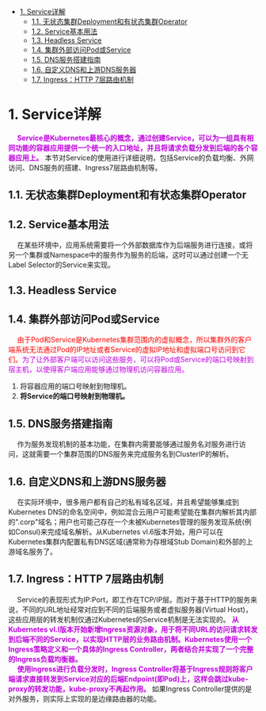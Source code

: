 



<!-- TOC -->

- [1. Service详解](#1-service详解)
    - [1.1. 无状态集群Deployment和有状态集群Operator](#11-无状态集群deployment和有状态集群operator)
    - [1.2. Service基本用法](#12-service基本用法)
    - [1.3. Headless Service](#13-headless-service)
    - [1.4. 集群外部访问Pod或Service](#14-集群外部访问pod或service)
    - [1.5. DNS服务搭建指南](#15-dns服务搭建指南)
    - [1.6. 自定义DNS和上游DNS服务器](#16-自定义dns和上游dns服务器)
    - [1.7. Ingress：HTTP 7层路由机制](#17-ingresshttp-7层路由机制)

<!-- /TOC -->

<!-- 

Service与kube-proxy
https://juejin.cn/post/7050761977718636557
kube-proxy详解
https://blog.csdn.net/weixin_40579389/article/details/131186473
-->

# 1. Service详解  
<!-- 
https://blog.csdn.net/PpikachuP/article/details/89674578
-->
&emsp; **<font color = "clime">Service是Kubernetes最核心的概念，通过创建Service，可以为一组具有相同功能的容器应用提供一个统一的入口地址，并且将请求负载分发到后端的各个容器应用上。</font>** 本节对Service的使用进行详细说明，包括Service的负载均衡、外网访问、DNS服务的搭建、Ingress7层路由机制等。  

## 1.1. 无状态集群Deployment和有状态集群Operator  
  

## 1.2. Service基本用法  
&emsp; 在某些环境中，应用系统需要将一个外部数据库作为后端服务进行连接，或将另一个集群或Namespace中的服务作为服务的后端，这时可以通过创建一个无Label Selector的Service来实现。  
 

## 1.3. Headless Service


## 1.4. 集群外部访问Pod或Service  
<!-- 
从外部访问K8s中Pod的五种方式
https://blog.csdn.net/qq_23348071/article/details/87185025
-->
&emsp; <font color = "red">由于Pod和Service是Kubernetes集群范围内的虚拟概念，所以集群外的客户端系统无法通过Pod的IP地址或者Service的虚拟IP地址和虚拟端口号访问到它们。</font><font color = "clime">为了让外部客户端可以访问这些服务，可以将Pod或Service的端口号映射到宿主机，以使得客户端应用能够通过物理机访问容器应用。</font>  

1. 将容器应用的端口号映射到物理机。  
2. **将Service的端口号映射到物理机。**  


## 1.5. DNS服务搭建指南  
&emsp; 作为服务发现机制的基本功能，在集群内需要能够通过服务名对服务进行访问，这就需要一个集群范围的DNS服务来完成服务名到ClusterIP的解析。  

## 1.6. 自定义DNS和上游DNS服务器  
&emsp; 在实际环境中，很多用户都有自己的私有域名区域，并且希望能够集成到Kubernetes DNS的命名空间中，例如混合云用户可能希望能在集群内解析其内部的".corp"域名；用户也可能己存在一个未被Kubernetes管理的服务发现系统(例如Consul)来完成域名解析。从Kubernetes vl.6版本开始，用户可以在Kubernetes集群内配置私有DNS区域(通常称为存根域Stub Domain)和外部的上游域名服务了。  

## 1.7. Ingress：HTTP 7层路由机制  
&emsp; Service的表现形式为IP:Port，即工作在TCP/IP层。而对于基于HTTP的服务来说，不同的URL地址经常对应到不同的后端服务或者虚拟服务器(Virtual Host)，这些应用层的转发机制仅通过Kubernetes的Service机制是无法实现的。 **<font color = "clime">从Kubernetes vl.l版本开始新增Ingress资源对象，用于将不同URL的访问请求转发到后端不同的Service，以实现HTTP层的业务路由机制。Kubernetes使用一个Ingress策略定义和一个具体的Ingress Controller，两者结合并实现了一个完整的Ingress负载均衡器。</font>**  
&emsp; **<font color = "clime">使用Ingress进行负载分发时，Ingress Controller将基于Ingress规则将客户端请求直接转发到Service对应的后端Endpoint(即Pod)上，这样会跳过kube-proxy的转发功能，kube-proxy不再起作用。</font>** 如果Ingress Controller提供的是对外服务，则实际上实现的是边缘路由器的功能。  

